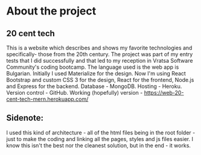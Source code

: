# About the project
## 20 cent tech

This is a website which describes and shows my favorite technologies and specifically- those from the 20th century.
The project was part of my entry tests that I did successfully and that led to my reception in Vratsa Software Community's coding bootcamp.
The language used is the web app is Bulgarian.
Initially I used Materialize for the design.
Now I'm using React Bootstrap and custom CSS 3 for the design, React for the frontend, Node.js and Express for the backend.
Database - MongoDB.
Hosting - Heroku.
Version control - GitHub. Working (hopefully) version - https://web-20-cent-tech-mern.herokuapp.com/

## Sidenote:
I used this kind of architecture - all of the html files being in the root folder - just to make the coding and linking all the pages, styles and js files easier.
I know this isn't the best nor the cleanest solution, but in the end - it works.
